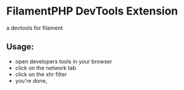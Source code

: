 # FilamentPHP DevTools Extension

a devtools for filament

## Usage:

- open developers tools in your browser
- click on the network tab
- click on the xhr filter 
- you're done, 
